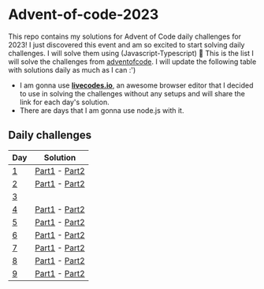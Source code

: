 # Advent-of-code-2023
This repo contains my solutions for Advent of Code daily challenges for 2023!
I just discovered this event and am so excited to start solving daily challenges. I will solve them using (Javascript-Typescript) 🤩
This is the list I will solve the challenges from [adventofcode](https://adventofcode.com/). I will update the following table with solutions daily as much as I can :')

- I am gonna use [**livecodes.io**](livecodes.io), an awesome browser editor that I decided to use in solving the challenges without any setups and will share the link for each day's solution.
- There are days that I am gonna use node.js with it.
## Daily challenges

| Day                                         |  Solution                                                                                                                                               |
|:-----                                       |:------------------------------------------------------:|
| [1](https://adventofcode.com/2023/day/1)    | [Part1](https://livecodes.io/?x=id/zaw8x6swfs2) - [Part2](https://v19.livecodes.io/?x=id/gft45pbz3cz)                                                   |
| [2](https://adventofcode.com/2023/day/2)    | [Part1](https://v19.livecodes.io/?x=id/q8w3uwb5upp) - [Part2](https://v19.livecodes.io/?x=id/ypubez7zyre)                                                  |
| [3](https://adventofcode.com/2023/day/3)    | []()                                                   |
| [4](https://adventofcode.com/2023/day/4)    | [Part1](https://livecodes.io/?x=id/9pw49ra9cg6) - [Part2](https://v19.livecodes.io/?x=id/nhz8bkzv4a6)                                                   |
| [5](https://adventofcode.com/2023/day/5)    | [Part1]() - [Part2]()                                                   |
| [6](https://adventofcode.com/2023/day/6)    | [Part1]() - [Part2]()                                                   |
| [7](https://adventofcode.com/2023/day/7)    | [Part1]() - [Part2]()                                                   |
| [8](https://adventofcode.com/2023/day/8)    | [Part1]() - [Part2]()                                                   |
| [9](https://adventofcode.com/2023/day/9)    | [Part1]() - [Part2]()                                                   |
